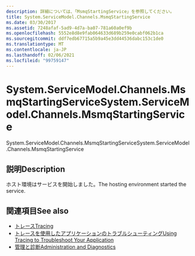 ```yaml
---
description: 詳細については、「MsmqStartingService」を参照してください。
title: System.ServiceModel.Channels.MsmqStartingService
ms.date: 03/30/2017
ms.assetid: 7248afaf-5ad9-4d7a-ba07-781a60a0ef9b
ms.openlocfilehash: 5552e8d8e9fab064633d689b259e0cabf062b1ca
ms.sourcegitcommit: ddf7edb67715a5b9a45e3dd44536dabc153c1de0
ms.translationtype: MT
ms.contentlocale: ja-JP
ms.lasthandoff: 02/06/2021
ms.locfileid: "99759147"
---
```

# <a name="systemservicemodelchannelsmsmqstartingservice"></a><span data-ttu-id="b544b-103">System.ServiceModel.Channels.MsmqStartingService</span><span class="sxs-lookup"><span data-stu-id="b544b-103">System.ServiceModel.Channels.MsmqStartingService</span></span>

<span data-ttu-id="b544b-104">System.ServiceModel.Channels.MsmqStartingService</span><span class="sxs-lookup"><span data-stu-id="b544b-104">System.ServiceModel.Channels.MsmqStartingService</span></span>  
  
## <a name="description"></a><span data-ttu-id="b544b-105">説明</span><span class="sxs-lookup"><span data-stu-id="b544b-105">Description</span></span>  

 <span data-ttu-id="b544b-106">ホスト環境はサービスを開始しました。</span><span class="sxs-lookup"><span data-stu-id="b544b-106">The hosting environment started the service.</span></span>  
  
## <a name="see-also"></a><span data-ttu-id="b544b-107">関連項目</span><span class="sxs-lookup"><span data-stu-id="b544b-107">See also</span></span>

- [<span data-ttu-id="b544b-108">トレース</span><span class="sxs-lookup"><span data-stu-id="b544b-108">Tracing</span></span>](index.md)
- [<span data-ttu-id="b544b-109">トレースを使用したアプリケーションのトラブルシューティング</span><span class="sxs-lookup"><span data-stu-id="b544b-109">Using Tracing to Troubleshoot Your Application</span></span>](using-tracing-to-troubleshoot-your-application.md)
- [<span data-ttu-id="b544b-110">管理と診断</span><span class="sxs-lookup"><span data-stu-id="b544b-110">Administration and Diagnostics</span></span>](../index.md)

